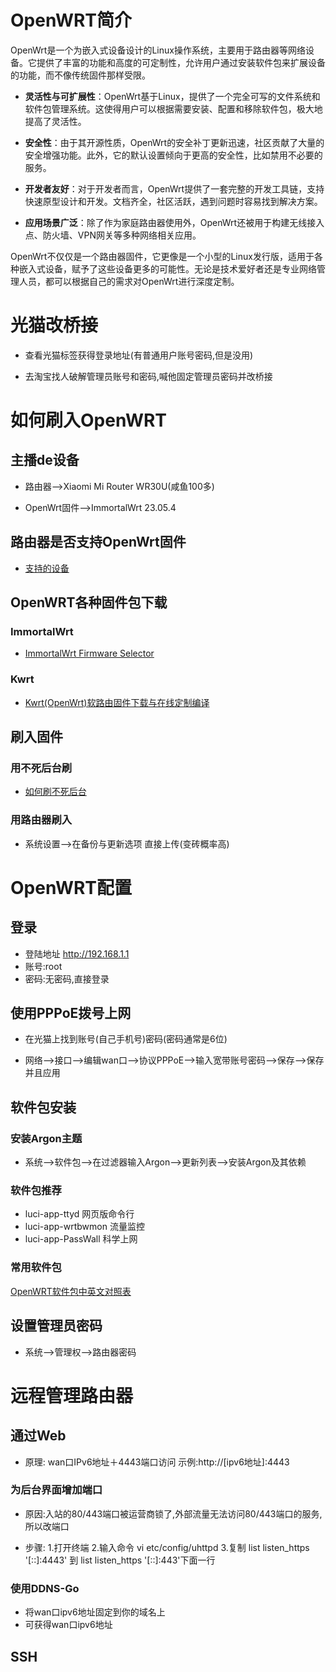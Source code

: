 # OpenWRT简介
OpenWrt是一个为嵌入式设备设计的Linux操作系统，主要用于路由器等网络设备。它提供了丰富的功能和高度的可定制性，允许用户通过安装软件包来扩展设备的功能，而不像传统固件那样受限。

- **灵活性与可扩展性**：OpenWrt基于Linux，提供了一个完全可写的文件系统和软件包管理系统。这使得用户可以根据需要安装、配置和移除软件包，极大地提高了灵活性。
  
- **安全性**：由于其开源性质，OpenWrt的安全补丁更新迅速，社区贡献了大量的安全增强功能。此外，它的默认设置倾向于更高的安全性，比如禁用不必要的服务。

- **开发者友好**：对于开发者而言，OpenWrt提供了一套完整的开发工具链，支持快速原型设计和开发。文档齐全，社区活跃，遇到问题时容易找到解决方案。

- **应用场景广泛**：除了作为家庭路由器使用外，OpenWrt还被用于构建无线接入点、防火墙、VPN网关等多种网络相关应用。

OpenWrt不仅仅是一个路由器固件，它更像是一个小型的Linux发行版，适用于各种嵌入式设备，赋予了这些设备更多的可能性。无论是技术爱好者还是专业网络管理人员，都可以根据自己的需求对OpenWrt进行深度定制。


# 光猫改桥接

- 查看光猫标签获得登录地址(有普通用户账号密码,但是没用)

- 去淘宝找人破解管理员账号和密码,喊他固定管理员密码并改桥接


# 如何刷入OpenWRT
## 主播de设备

 - 路由器-->Xiaomi Mi Router WR30U(咸鱼100多)

 - OpenWrt固件-->ImmortalWrt 23.05.4
## 路由器是否支持OpenWrt固件

 -  [支持的设备](https://openwrt.org/zh/supported_devices)

## OpenWRT各种固件包下载

### ImmortalWrt
- [ImmortalWrt Firmware Selector](https://firmware-selector.immortalwrt.org)
### Kwrt
- [Kwrt(OpenWrt)软路由固件下载与在线定制编译](https://openwrt.ai/)

## 刷入固件
### 用不死后台刷
-  [如何刷不死后台](https://search.bilibili.com/all?keyword=如何刷不死后台&from_source=webtop_search&spm_id_from=333.1007&search_source=5)

### 用路由器刷入
-  系统设置-->在备份与更新选项 直接上传(变砖概率高)




# OpenWRT配置
## 登录
- 登陆地址  http://192.168.1.1
- 账号:root
- 密码:无密码,直接登录
## 使用PPPoE拨号上网

-  在光猫上找到账号(自己手机号)密码(密码通常是6位)

-  网络-->接口-->编辑wan口-->协议PPPoE-->输入宽带账号密码-->保存-->保存并且应用

## 软件包安装
### 安装Argon主题
 - 系统-->软件包-->在过滤器输入Argon-->更新列表-->安装Argon及其依赖

### 软件包推荐
-  luci-app-ttyd 网页版命令行
-  luci-app-wrtbwmon 流量监控
-  luci-app-PassWall 科学上网

### 常用软件包
 [OpenWRT软件包中英文对照表](https://xiangzi.ltd/2023/03/10/openwrt-package/)

## 设置管理员密码
-  系统-->管理权-->路由器密码






# 远程管理路由器
## 通过Web
- 原理: wan口IPv6地址＋4443端口访问  示例:http://[ipv6地址]:4443
### 为后台界面增加端口
- 原因:入站的80/443端口被运营商锁了,外部流量无法访问80/443端口的服务,所以改端口

- 步骤:
   1.打开终端
   2.输入命令 vi etc/config/uhttpd 
   3.复制 list listen_https '[::]:4443'  到 list listen_https '[::]:443'下面一行

### 使用DDNS-Go
- 将wan口ipv6地址固定到你的域名上
- 可获得wan口ipv6地址


## SSH